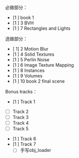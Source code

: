 必做部分：

- [1 ] book 1
- [1 ] 3 BVH
- [1 ] 7 Rectangles and Lights

选做部分：

- [ 1] 2 Motion Blur
- [1 ] 4 Solid Textures
- [1 ] 5 Perlin Noise
- [1 ] 6 Image Texture Mapping
- [1 ] 8 Instances
- [1 ] 9 Volumes
- [1 ] 10 book 2 final scene

Bonus tracks：

- [1 ] Track 1
- [ ] Track 2
- [ ] Track 3
- [ ] Track 4
- [ ] Track 5
- [1 ] Track 6
- [1 ] Track 7
  - [ ] 手写obj_loader
